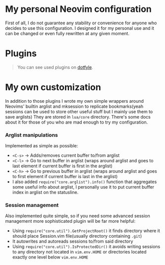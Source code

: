 # My personal Neovim configuration
First of all, I do not guarantee any stability or convenience for anyone who decides to use this configuration. 
I designed it for my personal use and it can be changed or even fully rewritten at any given moment.

# Plugins
> You can see used plugins on [dotfyle](https://dotfyle.com/maxguuse/nvim).

# My own customization
In addition to those plugins I wrote my own simple wrappers around Neovims' builtin arglist and mksession to replicate bookmarks(yeah sessions can be used to store other useful stuff but I mainly use them to save arglists)
They are stored in `lua/core` directory. There's some docs about it for those of you who are mad enough to try my configuration.

### Arglist manipulations

Implemented as simple as possible:
- `<C-s>` -> Adds/removes current buffer to/from arglist
- `<C-l>` -> Go to next buffer in arglist (wraps around arglist and goes to last element if current buffer is first in the arglist)
- `<C-h>` -> Go to previous buffer in arglist (wraps around arglist and goes to first element if current buffer is last in the arglist) 
- I also added `require("core.arglist").info()` function that aggregates some useful info about arglist, I personally use it to put current buffer index in arglist on the statusline.

### Session management

Also implemented quite simple, so if you need some advanced session management more sophisticated plugin will be far more helpful:
- Using `require("core.util").GetProjectRoot()` it finds directory where it should place Session.vim file(usually directory containing `.git`)
- It autowrites and autoreads sessions to/from said directory
- Using `require("core.util").IsProtectedDir()` it avoids writing sessions to any directory not located in `vim.env.HOME` or directories located exactly one level below `vim.env.HOME`
